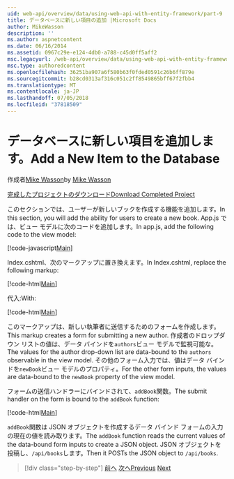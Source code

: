 ```yaml
---
uid: web-api/overview/data/using-web-api-with-entity-framework/part-9
title: データベースに新しい項目の追加 |Microsoft Docs
author: MikeWasson
description: ''
ms.author: aspnetcontent
ms.date: 06/16/2014
ms.assetid: 0967c29e-e124-4db0-a788-c45d0ff5aff2
msc.legacyurl: /web-api/overview/data/using-web-api-with-entity-framework/part-9
msc.type: authoredcontent
ms.openlocfilehash: 36251ba907a6f580b63f0fded0591c26b6ff879e
ms.sourcegitcommit: b28cd0313af316c051c2ff8549865bff67f2fbb4
ms.translationtype: MT
ms.contentlocale: ja-JP
ms.lasthandoff: 07/05/2018
ms.locfileid: "37818509"
---
```

<a name="add-a-new-item-to-the-database"></a><span data-ttu-id="34894-102">データベースに新しい項目を追加します。</span><span class="sxs-lookup"><span data-stu-id="34894-102">Add a New Item to the Database</span></span>
====================
<span data-ttu-id="34894-103">作成者[Mike Wasson](https://github.com/MikeWasson)</span><span class="sxs-lookup"><span data-stu-id="34894-103">by [Mike Wasson](https://github.com/MikeWasson)</span></span>

[<span data-ttu-id="34894-104">完成したプロジェクトのダウンロード</span><span class="sxs-lookup"><span data-stu-id="34894-104">Download Completed Project</span></span>](https://github.com/MikeWasson/BookService)

<span data-ttu-id="34894-105">このセクションでは、ユーザーが新しいブックを作成する機能を追加します。</span><span class="sxs-lookup"><span data-stu-id="34894-105">In this section, you will add the ability for users to create a new book.</span></span> <span data-ttu-id="34894-106">App.js では、ビュー モデルに次のコードを追加します。</span><span class="sxs-lookup"><span data-stu-id="34894-106">In app.js, add the following code to the view model:</span></span>

[!code-javascript[Main](part-9/samples/sample1.js)]

<span data-ttu-id="34894-107">Index.cshtml、次のマークアップに置き換えます。</span><span class="sxs-lookup"><span data-stu-id="34894-107">In Index.cshtml, replace the following markup:</span></span>

[!code-html[Main](part-9/samples/sample2.html)]

<span data-ttu-id="34894-108">代入:</span><span class="sxs-lookup"><span data-stu-id="34894-108">With:</span></span>

[!code-html[Main](part-9/samples/sample3.html)]

<span data-ttu-id="34894-109">このマークアップは、新しい執筆者に送信するためのフォームを作成します。</span><span class="sxs-lookup"><span data-stu-id="34894-109">This markup creates a form for submitting a new author.</span></span> <span data-ttu-id="34894-110">作成者のドロップダウン リストの値は、データ バインドを`authors`ビュー モデルで監視可能な。</span><span class="sxs-lookup"><span data-stu-id="34894-110">The values for the author drop-down list are data-bound to the `authors` observable in the view model.</span></span> <span data-ttu-id="34894-111">その他のフォーム入力では、値はデータ バインドを`newBook`ビュー モデルのプロパティ。</span><span class="sxs-lookup"><span data-stu-id="34894-111">For the other form inputs, the values are data-bound to the `newBook` property of the view model.</span></span>

<span data-ttu-id="34894-112">フォームの送信ハンドラーにバインドされて、`addBook`関数。</span><span class="sxs-lookup"><span data-stu-id="34894-112">The submit handler on the form is bound to the `addBook` function:</span></span>

[!code-html[Main](part-9/samples/sample4.html)]

<span data-ttu-id="34894-113">`addBook`関数は JSON オブジェクトを作成するデータ バインド フォームの入力の現在の値を読み取ります。</span><span class="sxs-lookup"><span data-stu-id="34894-113">The `addBook` function reads the current values of the data-bound form inputs to create a JSON object.</span></span> <span data-ttu-id="34894-114">JSON オブジェクトを投稿し、`/api/books`します。</span><span class="sxs-lookup"><span data-stu-id="34894-114">Then it POSTs the JSON object to `/api/books`.</span></span>

> [!div class="step-by-step"]
> <span data-ttu-id="34894-115">[前へ](part-8.md)
> [次へ](part-10.md)</span><span class="sxs-lookup"><span data-stu-id="34894-115">[Previous](part-8.md)
[Next](part-10.md)</span></span>
